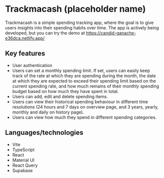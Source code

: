 # Trackmacash (placeholder name)

Trackmacash is a simple spending tracking app, where the goal is to give users insights into their spending habits over time.
The app is actively being developed, but you can try the demo at https://candid-ganache-e36dca.netlify.app/

## Key features
- User authentication
- Users can set a monthly spending limit. If set, users can easily keep track of the rate at which they are spending during the month, the date at which they are expected to exceed their spending limit based on the current spending rate, and how much remains of their monthly spending budget based on how much they have spent in total.
- Users can add, edit and delete spending items.
- Users can view their historical spending behaviour in different time resolutions (24 hours and 7 days on overview page, and 3 years, yearly, monthly and daily on history page).
- Users can view how much they spend in different spending categories.

## Languages/technologies
- Vite
- TypeScript
- React
- Material UI
- React Query
- Supabase
